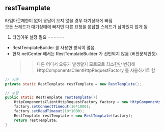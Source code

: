 ## restTeamplate 
타임아웃제한이 없어 응답이 오지 않을 경우 대기상태에 빠짐    
모든 쓰레드가 대기상태에 빠지면 다른 요청을 응답할 스레드가 남아있지 않게 됨

1. 타임아웃 설정 필요 ======
- RestTemplateBuilder 를 사용한 방식이 많음.
- 현재 netCenter 에서는 RestTemplateBuilder 가 선언되지 않음 (버전문제인듯)
   >> 다른 어디서 오류가 발생할지 모르므로 최소한만 변경해 HttpComponentsClientHttpRequestFactory 를 사용하기로 함

```java
// 기존
private static RestTemplate restTemplate = new RestTemplate();

// 수정
public static RestTemplate restTemplate(){
    HttpComponentsClientHttpRequestFactory factory = new HttpComponentsClientHttpRequestFactory();
    factory.setConnectTimeout(10*1000);
    factory.setReadTimeout(10*1000);
    RestTemplate restTemplate = new RestTemplate(factory);
    return restTemplate;
}
```
